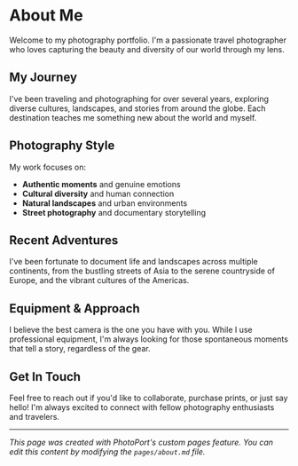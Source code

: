# About Me

Welcome to my photography portfolio. I'm a passionate travel photographer who loves capturing the beauty and diversity of our world through my lens.

## My Journey

I've been traveling and photographing for over several years, exploring diverse cultures, landscapes, and stories from around the globe. Each destination teaches me something new about the world and myself.

## Photography Style

My work focuses on:

- **Authentic moments** and genuine emotions
- **Cultural diversity** and human connection  
- **Natural landscapes** and urban environments
- **Street photography** and documentary storytelling

## Recent Adventures

I've been fortunate to document life and landscapes across multiple continents, from the bustling streets of Asia to the serene countryside of Europe, and the vibrant cultures of the Americas.

## Equipment & Approach

I believe the best camera is the one you have with you. While I use professional equipment, I'm always looking for those spontaneous moments that tell a story, regardless of the gear.

## Get In Touch

Feel free to reach out if you'd like to collaborate, purchase prints, or just say hello! I'm always excited to connect with fellow photography enthusiasts and travelers.

---

*This page was created with PhotoPort's custom pages feature. You can edit this content by modifying the `pages/about.md` file.*